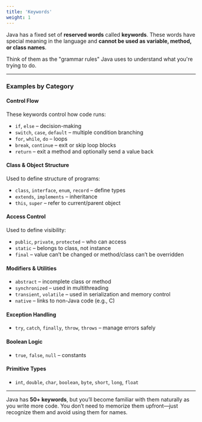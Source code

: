 ```yaml
---
title: 'Keywords'
weight: 1
---
```


Java has a fixed set of **reserved words** called **keywords**. These words have special meaning in the language and **cannot be used as variable, method, or class names**.

Think of them as the "grammar rules" Java uses to understand what you're trying to do.

---

### Examples by Category

#### Control Flow

These keywords control how code runs:

* `if`, `else` – decision-making
* `switch`, `case`, `default` – multiple condition branching
* `for`, `while`, `do` – loops
* `break`, `continue` – exit or skip loop blocks
* `return` – exit a method and optionally send a value back

#### Class & Object Structure

Used to define structure of programs:

* `class`, `interface`, `enum`, `record` – define types
* `extends`, `implements` – inheritance
* `this`, `super` – refer to current/parent object

#### Access Control

Used to define visibility:

* `public`, `private`, `protected` – who can access
* `static` – belongs to class, not instance
* `final` – value can’t be changed or method/class can’t be overridden

#### Modifiers & Utilities

* `abstract` – incomplete class or method
* `synchronized` – used in multithreading
* `transient`, `volatile` – used in serialization and memory control
* `native` – links to non-Java code (e.g., C)

#### Exception Handling

* `try`, `catch`, `finally`, `throw`, `throws` – manage errors safely

#### Boolean Logic

* `true`, `false`, `null` – constants

#### Primitive Types

* `int`, `double`, `char`, `boolean`, `byte`, `short`, `long`, `float`

---

Java has **50+ keywords**, but you’ll become familiar with them naturally as you write more code. You don’t need to memorize them upfront—just recognize them and avoid using them for names.
